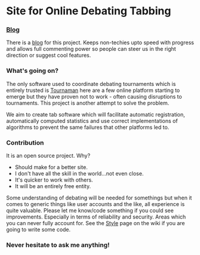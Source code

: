 # Site for Online Debating Tabbing #

### [Blog](http://newtabware.blogspot.com/) ###
There is a [blog](http://newtabware.blogspot.com/) for this project.
Keeps non-techies upto speed with progress and allows full commenting 
power so people can steer us in the right direction or suggest cool features.

### What's going on? ###
The only software used to coordinate debating tournaments which is 
entirely trusted is [Tournaman](http://tournaman.wikidot.com/)
here are a few online platform starting 
to emerge but they have proven not to work - often causing disruptions to 
tournaments. This project is another attempt to solve the problem.

We aim to create tab software which will facilitate automatic registration, 
automatically computed statistics and use correct implementations of algorithms
to prevent the same failures that other platforms led to.

### Contribution ###
It is an open source project. Why?
* Should make for a better site.
* I don't have all the skill in the world...not even close.
* It's quicker to work with others.
* It will be an entirely free entity.

Some understanding of debating will be needed for somethings but when 
it comes to generic things like user accounts and the like, all 
experience is quite valuable. Please let me know/code something if you 
could see improvements. Especially in terms of reliability and security.
Areas which you can never fully account for. See the 
[Style](https://github.com/julianborrey/superTab/wiki/Style) page on the 
wiki if you are going to write some code.

### Never hesitate to ask me anything! ###
